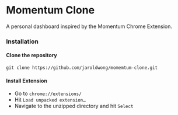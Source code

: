 Momentum Clone
==============

A personal dashboard inspired by the Momentum Chrome Extension.

### Installation

#### Clone the repository
`git clone https://github.com/jaroldwong/momemtum-clone.git`

#### Install Extension
* Go to `chrome://extensions/`
* Hit `Load unpacked extension…`
* Navigate to the unzipped directory and hit `Select`